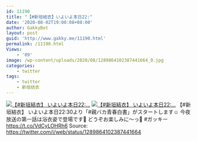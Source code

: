 ```yaml
---
id: 11190
title: "【#新垣結衣】いよいよ本日22:"
date: '2020-08-02T19:00:08+08:00'
author: GakkyBot
layout: post
guid: 'http://www.gakky.me/11190.html'
permalink: /11190.html
Views:
    - '89'
image: /wp-content/uploads/2020/08/1289864102387441664_0.jpg
categories:
    - twitter
tags:
    - twitter
    - 新垣结衣
---
```


[![【#新垣結衣】
いよいよ本日22:...](http://www.yui-aragaki.org/wp-content/uploads/2020/08/1289864102387441664_0.jpg)](http://www.yui-aragaki.org/wp-content/uploads/2020/08/1289864102387441664_0.jpg)
[![【#新垣結衣】
いよいよ本日22:...](http://www.yui-aragaki.org/wp-content/uploads/2020/08/1289864102387441664_1.jpg)](http://www.yui-aragaki.org/wp-content/uploads/2020/08/1289864102387441664_1.jpg)
【#新垣結衣】
いよいよ本日22:30より「#親バカ青春白書」がスタートします☺️
今夜放送の第一話は浴衣姿で登場です👘
どうぞお楽しみに〜っ🙏
\#ガッキー https://t.co/VdCyLOHRh6
Source: <https://twitter.com/i/web/status/1289864102387441664>
